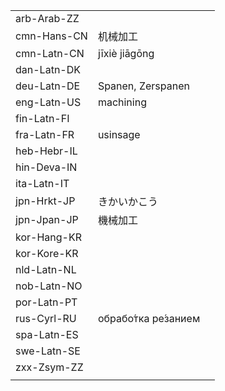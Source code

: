 | | | |
|-|-|-|
| arb-Arab-ZZ |  |  |
| cmn-Hans-CN | 机械加工 |  |
| cmn-Latn-CN | jīxiè jiāgōng |  |
| dan-Latn-DK |  |  |
| deu-Latn-DE | Spanen, Zerspanen |  |
| eng-Latn-US | machining |  |
| fin-Latn-FI |  |  |
| fra-Latn-FR | usinsage |  |
| heb-Hebr-IL |  |  |
| hin-Deva-IN |  |  |
| ita-Latn-IT |  |  |
| jpn-Hrkt-JP | きかいかこう |  |
| jpn-Jpan-JP | 機械加工 |  |
| kor-Hang-KR |  |  |
| kor-Kore-KR |  |  |
| nld-Latn-NL |  |  |
| nob-Latn-NO |  |  |
| por-Latn-PT |  |  |
| rus-Cyrl-RU | обрабо́тка ре́занием |  |
| spa-Latn-ES |  |  |
| swe-Latn-SE |  |  |
| zxx-Zsym-ZZ |  |  |
|  |  |  |